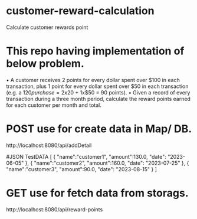 # customer-reward-calculation
Calculate customer rewards point

# This repo having implementation of below problem.
•	A customer receives 2 points for every dollar spent over $100 in each transaction, plus 1 point for every dollar spent over $50 in each transaction
(e.g. a $120 purchase = 2x$20 + 1x$50 = 90 points).
•	Given a record of every transaction during a three month period, calculate the reward points earned for each customer per month and total.


# POST use for  create data in Map/ DB.
http://localhost:8080/api/addDetail


#JSON TestDATA
[
{
        "name":"customer1",
        "amount":130.0,
        "date": "2023-06-05"
    },
    {
        "name":"customer2",
        "amount":160.0,
        "date": "2023-07-25"
    },
    {
        "name":"customer3",
        "amount":90.0,
        "date": "2023-08-15"
    }
]

# GET use for fetch data from storags.
http://localhost:8080/api/reward-points
 

